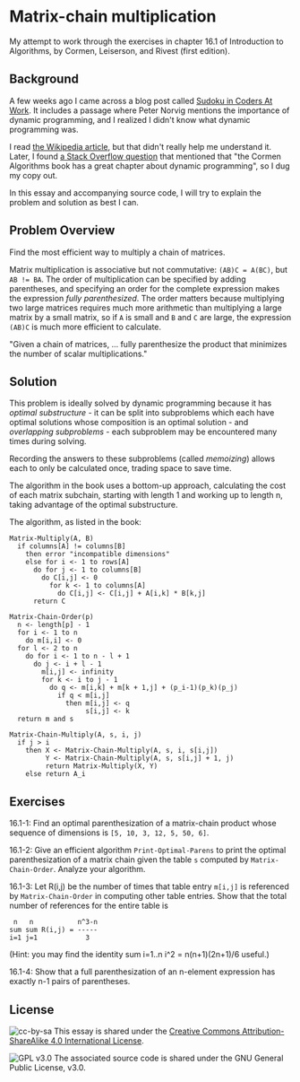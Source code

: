 # Matrix-chain multiplication

My attempt to work through the exercises in chapter 16.1 of Introduction to
Algorithms, by Cormen, Leiserson, and Rivest (first edition).

## Background

A few weeks ago I came across a blog post called [Sudoku in Coders At
Work](http://pindancing.blogspot.com/2009/09/sudoku-in-coders-at-work.html). It
includes a passage where Peter Norvig mentions the importance of dynamic
programming, and I realized I didn't know what dynamic programming was.

I read
[the Wikipedia article](http://en.wikipedia.org/wiki/Dynamic_programming), but
that didn't really help me understand it. Later, I found [a Stack Overflow
question](https://stackoverflow.com/q/1065433/25637) that mentioned that "the
Cormen Algorithms book has a great chapter about dynamic programming", so I dug
my copy out.

In this essay and accompanying source code, I will try to explain the problem
and solution as best I can.

## Problem Overview

Find the most efficient way to multiply a chain of matrices.

Matrix multiplication is associative but not commutative: `(AB)C = A(BC)`, but
`AB != BA`. The order of multiplication can be specified by adding parentheses,
and specifying an order for the complete expression makes the expression *fully
parenthesized*. The order matters because multiplying two large matrices
requires much more arithmetic than multiplying a large matrix by a small
matrix, so if `A` is small and `B` and `C` are large, the expression `(AB)C` is
much more efficient to calculate.

"Given a chain of matrices, ... fully parenthesize the product that minimizes
the number of scalar multiplications."

## Solution

This problem is ideally solved by dynamic programming because it has *optimal
substructure* - it can be split into subproblems which each have optimal
solutions whose composition is an optimal solution - and *overlapping
subproblems* - each subproblem may be encountered many times during solving.

Recording the answers to these subproblems (called *memoizing*)  allows each
to only be calculated once, trading space to save time.

The algorithm in the book uses a bottom-up approach, calculating the cost of
each matrix subchain, starting with length 1 and working up to length n, taking
advantage of the optimal substructure.

The algorithm, as listed in the book:

```
Matrix-Multiply(A, B)
  if columns[A] != columns[B]
    then error "incompatible dimensions"
    else for i <- 1 to rows[A]
      do for j <- 1 to columns[B]
        do C[i,j] <- 0
          for k <- 1 to columns[A]
            do C[i,j] <- C[i,j] + A[i,k] * B[k,j]
      return C

Matrix-Chain-Order(p)
  n <- length[p] - 1
  for i <- 1 to n
    do m[i,i] <- 0
  for l <- 2 to n
    do for i <- 1 to n - l + 1
      do j <- i + l - 1
        m[i,j] <- infinity
        for k <- i to j - 1
          do q <- m[i,k] + m[k + 1,j] + (p_i-1)(p_k)(p_j)
            if q < m[i,j]
              then m[i,j] <- q
                   s[i,j] <- k
  return m and s

Matrix-Chain-Multiply(A, s, i, j)
  if j > i
    then X <- Matrix-Chain-Multiply(A, s, i, s[i,j])
         Y <- Matrix-Chain-Multiply(A, s, s[i,j] + 1, j)
         return Matrix-Multiply(X, Y)
    else return A_i
```

## Exercises

16.1-1: Find an optimal parenthesization of a matrix-chain product whose
sequence of dimensions is `[5, 10, 3, 12, 5, 50, 6]`.

16.1-2: Give an efficient algorithm `Print-Optimal-Parens` to print the optimal
parenthesization of a matrix chain given the table `s` computed by
`Matrix-Chain-Order`. Analyze your algorithm.

16.1-3: Let R(i,j) be the number of times that table entry `m[i,j]` is
referenced by `Matrix-Chain-Order` in computing other table entries. Show that
the total number of references for the entire table is

```
 n   n           n^3-n
sum sum R(i,j) = -----
i=1 j=1            3
```

(Hint: you may find the identity sum i=1..n i^2 = n(n+1)(2n+1)/6 useful.)

16.1-4: Show that a full parenthesization of an n-element expression has
exactly n-1 pairs of parentheses.


## License

![cc-by-sa](https://i.creativecommons.org/l/by-sa/4.0/88x31.png)
This essay is shared under the [Creative Commons Attribution-ShareAlike 4.0
International License](http://creativecommons.org/licenses/by-sa/4.0/).

![GPL v3.0](https://www.gnu.org/graphics/gplv3-88x31.png)
The associated source code is shared under the GNU General Public License,
v3.0.
